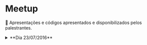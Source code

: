 # Meetup
:loudspeaker: Apresentações e códigos apresentados e disponibilizados pelos palestrantes.

<details>
    <summary>**Dia 23/07/2016**</summary>
    [Escrevendo código altamente escalável]()
    [Introdução ao Python]()
</details>
